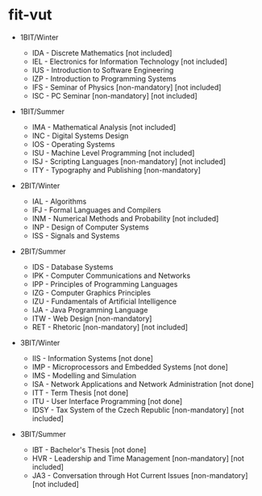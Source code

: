 # fit-vut

* 1BIT/Winter
  * IDA - Discrete Mathematics [not included]
  * IEL - Electronics for Information Technology [not included]
  * IUS - Introduction to Software Engineering
  * IZP - Introduction to Programming Systems
  * IFS - Seminar of Physics [non-mandatory] [not included]
  * ISC - PC Seminar [non-mandatory] [not included]


* 1BIT/Summer
  * IMA - Mathematical Analysis [not included]
  * INC - Digital Systems Design
  * IOS - Operating Systems
  * ISU - Machine Level Programming [not included]
  * ISJ - Scripting Languages [non-mandatory] [not included]
  * ITY - Typography and Publishing [non-mandatory]

  
* 2BIT/Winter
  * IAL - Algorithms 
  * IFJ - Formal Languages and Compilers
  * INM - Numerical Methods and Probability [not included]
  * INP - Design of Computer Systems
  * ISS - Signals and Systems


* 2BIT/Summer
  * IDS - Database Systems
  * IPK - Computer Communications and Networks
  * IPP - Principles of Programming Languages
  * IZG - Computer Graphics Principles
  * IZU - Fundamentals of Artificial Intelligence
  * IJA - Java Programming Language 
  * ITW - Web Design [non-mandatory]
  * RET - Rhetoric [non-mandatory] [not included]


* 3BIT/Winter
  * IIS - Information Systems [not done]
  * IMP - Microprocessors and Embedded Systems [not done]
  * IMS - Modelling and Simulation
  * ISA - Network Applications and Network Administration [not done]
  * ITT - Term Thesis [not done]
  * ITU - User Interface Programming [not done]
  * IDSY - Tax System of the Czech Republic [non-mandatory] [not included]


* 3BIT/Summer
  * IBT - Bachelor's Thesis [not done]
  * HVR - Leadership and Time Management [non-mandatory] [not included]
  * JA3 - Conversation through Hot Current Issues [non-mandatory] [not included]
